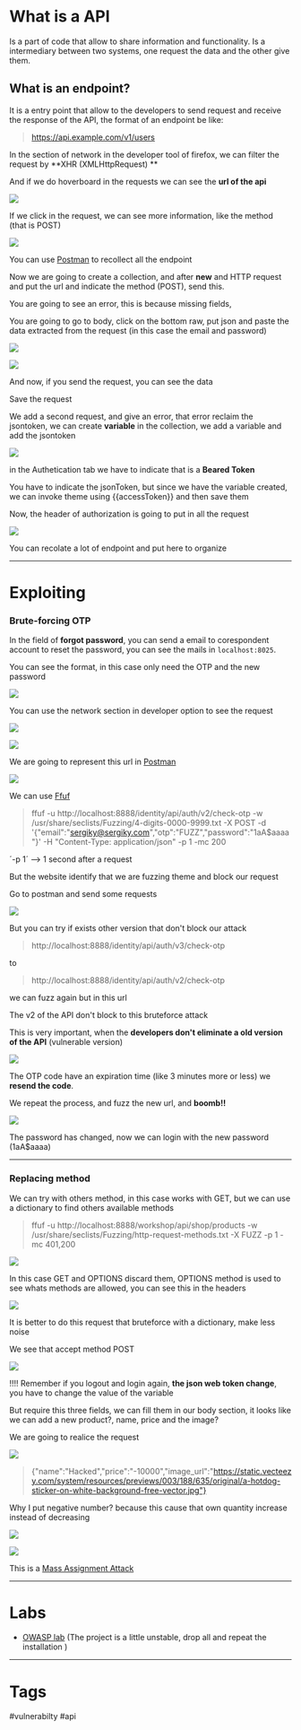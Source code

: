 
# What is a API

Is a part of code that allow to share information and functionality. Is a intermediary between two systems, one request the data and the other give them.

## What is an endpoint?

It is a entry point that allow to the developers to send request and receive the response of the API, the format of an endpoint be like:

> https://api.example.com/v1/users

In the section of network in the developer tool of firefox, we can filter the request by **XHR (XMLHttpRequest) **

And if we do hoverboard in the requests we can see the **url of the api**

![](../../Images/Pasted%20image%2020230818182428.png)

If we click in the request, we can see more information, like the method (that is POST)

![](../../Images/Pasted%20image%2020230818182644.png)

You can use [Postman](../../Tools/API/Postman.md) to recollect all the endpoint

Now we are going to create a collection, and after **new** and HTTP request and put the url and indicate the method (POST), send this.

You are going to see an error, this is because missing fields,

You are going to go to body, click on the bottom raw, put json  and paste the data extracted from the request (in this case the email and password)

![](../../Images/Pasted%20image%2020230818190247.png)

![](../../Images/Pasted%20image%2020230818190307.png)

And now, if you send the request, you can see the data

Save the request

We add a second request, and give an error, that error reclaim the jsontoken, we can create **variable** in the collection, we add a variable and add the jsontoken

![](../../Images/Pasted%20image%2020230818191143.png)

in the Authetication tab we have to indicate that is a **Beared Token**

You have to indicate the jsonToken, but since we have the variable created, we can invoke theme using {{accessToken}} and then save them

Now, the header of authorization is going to put in all the request

![](../../Images/Pasted%20image%2020230818191553.png)

You can recolate a lot of endpoint and put here to organize 

---

# Exploiting

### Brute-forcing OTP 

In the field of **forgot password**, you can send a email to corespondent account to reset the password, you can see the mails in `localhost:8025`.

You can see the format, in this case only need the OTP and the new password

![](../../Images/Pasted%20image%2020230818202651.png)

You can use the network section in developer option to see the request

![](../../Images/Pasted%20image%2020230818203101.png)

![](../../Images/Pasted%20image%2020230818203211.png)

We are going to represent this url in [Postman](../../Tools/API/Postman.md)

![](../../Images/Pasted%20image%2020230818203403.png)

We can use [Ffuf](../../Tools/Enumeration/Ffuf.md)

> ffuf -u http://localhost:8888/identity/api/auth/v2/check-otp -w /usr/share/seclists/Fuzzing/4-digits-0000-9999.txt -X POST -d '{"email":"sergiky@sergiky.com","otp":"FUZZ","password":"1aA$aaaa"}' -H "Content-Type: application/json" -p 1 -mc 200

´-p 1´ --> 1 second after a request

But the website identify that we are fuzzing theme and block our request

Go to postman and send some requests

![](../../Images/Pasted%20image%2020230818204327.png)

But you can try if exists other version that don't block our attack

> http://localhost:8888/identity/api/auth/v3/check-otp

to

> http://localhost:8888/identity/api/auth/v2/check-otp

we can fuzz again but in this url

The v2 of the API don't block to this bruteforce attack

This is very important, when the **developers don't eliminate a old version of the API** (vulnerable version)

![](../../Images/Pasted%20image%2020230818204639.png)

The OTP code have an expiration time (like 3 minutes more or less) we **resend the code**.

We repeat the process, and fuzz the new url, and **boomb!!**

![](../../Images/Pasted%20image%2020230818205745.png)

The password has changed, now we can login with the new password (1aA$aaaa)

----

### Replacing method

We can try with others method, in this case works with GET, but we can use a dictionary to find others available methods

> ffuf -u http://localhost:8888/workshop/api/shop/products -w /usr/share/seclists/Fuzzing/http-request-methods.txt -X FUZZ -p 1 -mc 401,200

![](../../Images/Pasted%20image%2020230819004702.png)

In this case GET and OPTIONS discard them, OPTIONS method is used to see whats methods are allowed, you can see this in the headers

![](../../Images/Pasted%20image%2020230819004911.png)

It is better to do this request that bruteforce with a dictionary, make less noise

We see that accept method POST

![](../../Images/Pasted%20image%2020230819005152.png)

!!!! Remember if you logout and login again, **the json web token change**, you have to change the value of the variable

But require this three fields, we can fill them in our body section, it looks like we can add a new product?, name, price and the image?

We are going to realice the request

![](../../Images/Pasted%20image%2020230819005958.png)

> {"name":"Hacked","price":"-10000","image_url":"https://static.vecteezy.com/system/resources/previews/003/188/635/original/a-hotdog-sticker-on-white-background-free-vector.jpg"}

Why I put negative number? because this cause that own quantity increase instead of decreasing

![](../../Images/Pasted%20image%2020230819010347.png)

![](../../Images/Pasted%20image%2020230819010356.png)

This is a [Mass Assignment Attack](../Mass%20Assignment%20Attack/Mass%20Assignment%20Attack.md) 

---

# Labs

- [OWASP lab](https://github.com/OWASP/crAPI) (The project is a little unstable, drop all and repeat the installation )

---

# Tags

#vulnerabilty  #api